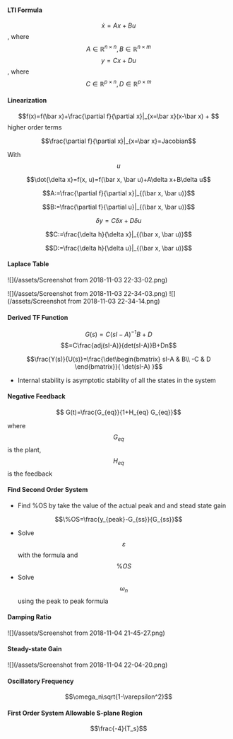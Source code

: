#### LTI Formula

$$\dot x= Ax+Bu$$, where $$A\in \mathbb R^{n\times n}, B\in \mathbb R^{n\times m}$$
$$y=Cx+Du$$, where $$C\in \mathbb R^{p\times n}, D\in\mathbb R^{p\times m}$$

#### Linearization

$$f(x)=f(\bar x)+\frac{\partial f}{\partial x}|_{x=\bar x}(x-\bar x) + $$ higher order terms

$$\frac{\partial f}{\partial x}|_{x=\bar x}=Jacobian$$

With $$u$$

$$\dot{\delta x}=f(x, u)=f(\bar x, \bar u)+A\delta x+B\delta u$$

$$A:=\frac{\partial f}{\partial x}|_{(\bar x, \bar u)}$$

$$B:=\frac{\partial f}{\partial u}|_{(\bar x, \bar u)}$$

$$\delta y=C\delta x+D\delta u$$

$$C:=\frac{\delta h}{\delta x}|_{(\bar x, \bar u)}$$

$$D:=\frac{\delta  h}{\delta u}|_{(\bar x, \bar u)}$$

#### Laplace Table

![](/assets/Screenshot from 2018-11-03 22-33-02.png)

![](/assets/Screenshot from 2018-11-03 22-34-03.png)
![](/assets/Screenshot from 2018-11-03 22-34-14.png)

#### Derived TF Function

$$G(s)=C(sI-A)^{-1}B+D$$
$$=C\frac{adj(sI-A)}{det(sI-A)}B+Dn$$

$$\frac{Y(s)}{U(s)}=\frac{\det\begin{bmatrix}
sI-A & B\\
-C & D
\end{bmatrix}}{
\det(sI-A)
}$$

- Internal stability is asymptotic stability of all the states in the system

#### Negative Feedback
$$ G(t)=\frac{G_{eq}}{1+H_{eq} G_{eq}}$$

where $$G_{eq}$$ is the plant, $$H_{eq}$$ is the feedback


#### Find Second Order System

- Find %OS by take the value of the actual peak and and stead state gain

$$\%OS=\frac{y_{peak}-G_{ss}}{G_{ss}}$$

- Solve $$\varepsilon$$ with the formula and $$\%OS$$
- Solve $$\omega_n$$ using the peak to peak formula

#### Damping Ratio

![](/assets/Screenshot from 2018-11-04 21-45-27.png)

#### Steady-state Gain

![](/assets/Screenshot from 2018-11-04 22-04-20.png)

#### Oscillatory Frequency

$$\omega_n\sqrt{1-\varepsilon^2}$$

#### First Order System Allowable S-plane Region

$$\frac{-4}{T_s}$$